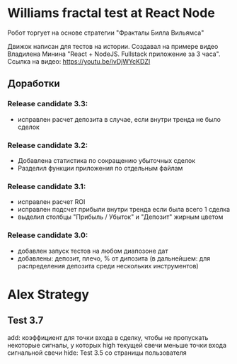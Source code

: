 # Williams fractal test at React Node

Робот торгует на основе стратегии "Фракталы Билла Вильямса"

Движок написан для тестов на истории.
Создавал на примере видео Владилена Минина "React + NodeJS. Fullstack приложение за 3 часа".
Ссылка на видео: https://youtu.be/ivDjWYcKDZI

## Доработки

### Release candidate 3.3:

- исправлен расчет депозита в случае, если внутри тренда не было сделок

### Release candidate 3.2:

- Добавлена статистика по сокращению убыточных сделок
- Разделил функции приложения по отдельным файлам

### Release candidate 3.1:

- исправлен расчет ROI
- исправлен подсчет прибыли внутри тренда если была всего 1 сделка
- выделил столбцы "Прибыль / Убыток" и "Депозит" жирным цветом

### Release candidate 3.0:

- добавлен запуск тестов на любом диапозоне дат
- добавлены: депозит, плечо, % от дипозита (в дальнейшем: для распределения депозита среди нескольких инструментов)

# Alex Strategy

## Test 3.7

add: коэффициент для точки входа в сделку, чтобы не пропускать некоторые сигналы, у которых high текущей свечи меньше точки входа сигнальной свечи
hide: Test 3.5 со страницы пользователя
